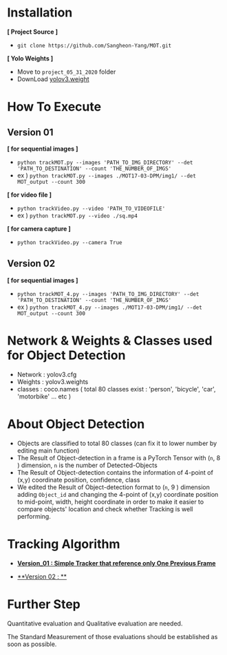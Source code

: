 
Installation
================
**[ Project Source ]**
- ```git clone https://github.com/Sangheon-Yang/MOT.git```

**[ Yolo Weights ]**
- Move to ```project_05_31_2020``` folder
- DownLoad [yolov3.weight](https://pjreddie.com/media/files/yolov3.weights)

How To Execute
================

Version 01
----------
**[ for sequential images ]**
- ```python trackMOT.py --images 'PATH_TO_IMG_DIRECTORY' --det 'PATH_TO_DESTINATION' --count 'THE_NUMBER_OF_IMGS'```
- ex )   ```python trackMOT.py --images ./MOT17-03-DPM/img1/ --det MOT_output --count 300```

**[ for video file ]**
- ```python trackVideo.py --video 'PATH_TO_VIDEOFILE'```
- ex ) ```python trackMOT.py --video ./sq.mp4```

**[ for camera capture ]**
- ```python trackVideo.py --camera True```

Version 02
----------

**[ for sequential images ]**
- ```python trackMOT_4.py --images 'PATH_TO_IMG_DIRECTORY' --det 'PATH_TO_DESTINATION' --count 'THE_NUMBER_OF_IMGS'```
- ex )   ```python trackMOT_4.py --images ./MOT17-03-DPM/img1/ --det MOT_output --count 300```


Network & Weights & Classes used for Object Detection
===============

- Network : yolov3.cfg 
- Weights : yolov3.weights
- classes : coco.names ( total 80 classes exist : 'person', 'bicycle', 'car', 'motorbike' ... etc )


About Object Detection
================
- Objects are classified to total 80 classes (can fix it to lower number by editing main function)
- The Result of Object-detection in a frame is a PyTorch Tensor with (```n```, 8 ) dimension, ```n``` is the number of Detected-Objects
- The Result of Object-detection contains the information of 4-point of (x,y) coordinate position, confidence, class
- We edited the Result of Object-detection format to  (```n```, 9 ) dimension adding ```Object_id``` and changing the 4-point of (x,y) coordinate position to mid-point, width, height coordinate in order to make it easier to compare objects' location and check whether Tracking is well performing. 


Tracking Algorithm
=================

- [**Version_01 : Simple Tracker that reference only One Previous Frame**](https://github.com/Sangheon-Yang/MOT/wiki/Implementation-Version-01)


- [**Version 02 : **](https://github.com/Sangheon-Yang/MOT/wiki/Implementation-Version-02)


Further Step
==============

Quantitative evaluation and Qualitative evaluation are needed. 

The Standard Measurement of those evaluations should be established as soon as possible.




